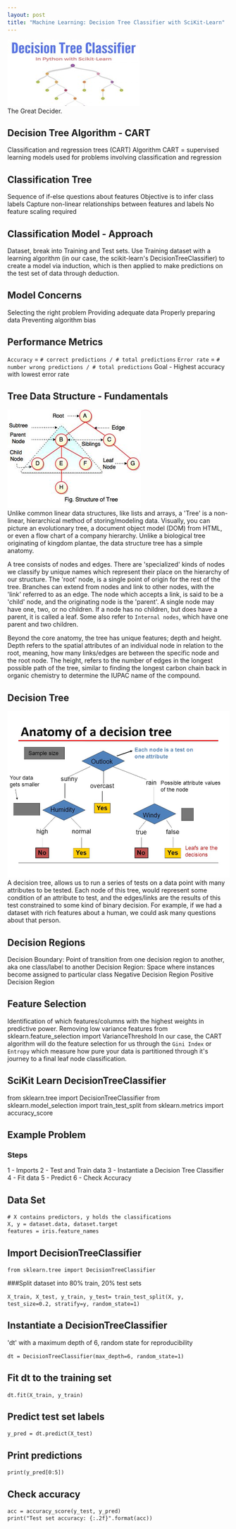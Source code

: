 ```yaml
---
layout: post
title: "Machine Learning: Decision Tree Classifier with SciKit-Learn"
---
```

<img src="/Images/DTC/DTC_Head.jpg" class="inline"/><br>
The Great Decider. 

## Decision Tree Algorithm - CART
Classification and regression trees (CART) Algorithm
CART = supervised learning models used for problems involving classification and regression

## Classification Tree
Sequence of if-else questions about features
Objective is to infer class labels
Capture non-linear relationships between features and labels
No feature scaling required

## Classification Model - Approach
Dataset, break into Training and Test sets. Use Training dataset with a learning algorithm (in our case, the scikit-learn's DecisionTreeClassifier) to create a model via induction, which is then applied to make predictions on the test set of data through deduction. 

## Model Concerns 
Selecting the right problem
Providing adequate data
Properly preparing data
Preventing algorithm bias

## Performance Metrics
`Accuracy`  = `# correct predictions / # total predictions`
`Error rate` = `# number wrong predictions / # total predictions`
Goal - Highest accuracy with lowest error rate

## Tree Data Structure - Fundamentals
<img src="/Images/DTC/tree_anatomy.jpeg" class="inline"/><br>
Unlike common linear data structures, like lists and arrays, a 'Tree' is a non-linear, hierarchical method of storing/modeling data. Visually, you can picture an evolutionary tree, a document object model (DOM) from HTML, or even a flow chart of a company hierarchy. Unlike a biological tree originating of kingdom plantae, the data structure tree has a simple anatomy. 

A tree consists of nodes and edges. There are 'specialized' kinds of nodes we classify by unique names which represent their place on the hierarchy of our structure. The 'root' node, is a single point of origin for the rest of the tree. Branches can extend from nodes and link to other nodes, with the 'link' referred to as an edge. The node which accepts a link, is said to be a 'child' node, and the originating node is the 'parent'. A single node may have one, two, or no children. If a node has no children, but does have a parent, it is called a leaf. Some also refer to `Internal nodes`, which have one parent and two children. 

Beyond the core anatomy, the tree has unique features; depth and height. Depth refers to the spatial attributes of an individual node in relation to the root, meaning, how many links/edges are between the specific node and the root node. The height, refers to the number of edges in the longest possible path of the tree, similar to finding the longest carbon chain back in organic chemistry to determine the IUPAC name of the compound.

## Decision Tree
<img src="/Images/DTC/Decision_tree_anatomy.jpg" class="inline"/><br>
A decision tree, allows us to run a series of tests on a data point with many attributes to be tested. Each node of this tree, would represent some condition of an attribute to test, and the edges/links are the results of this test constrained to some kind of binary decision. For example, if we had a dataset with rich features about a human, we could ask many questions about that person.  

## Decision Regions
Decision Boundary: Point of transition from one decision region to another, aka one class/label to another
Decision Region: Space where instances become assigned to particular class
Negative Decision Region
Positive Decision Region

## Feature Selection
Identification of which features/columns with the highest weights in predictive power. 
Removing low variance features
from sklearn.feature_selection import VarianceThreshold
In our case, the CART algorithm will do the feature selection for us through the `Gini Index` or `Entropy` which measure how pure your data is partitioned through it's journey to a final leaf node classification.  

## SciKit Learn DecisionTreeClassifier
from sklearn.tree import DecisionTreeClassifier
from sklearn.model_selection import train_test_split
from sklearn.metrics import accuracy_score


## Example Problem
### Steps
1 - Imports
2 - Test and Train data
3 - Instantiate a Decision Tree Classifier
4 - Fit data
5 - Predict
6 - Check Accuracy

## Data Set
```Python3
# X contains predictors, y holds the classifications
X, y = dataset.data, dataset.target
features = iris.feature_names
```
## Import DecisionTreeClassifier 
```Python3
from sklearn.tree import DecisionTreeClassifier
```

###Split dataset into 80% train, 20% test sets
```Python3
X_train, X_test, y_train, y_test= train_test_split(X, y, test_size=0.2, stratify=y, random_state=1)
```
## Instantiate a DecisionTreeClassifier
'dt' with a maximum depth of 6, random state for reproducibility
```Python3
dt = DecisionTreeClassifier(max_depth=6, random_state=1)
```
## Fit dt to the training set
```Python3
dt.fit(X_train, y_train)
```

## Predict test set labels
```Python3
y_pred = dt.predict(X_test)
```

## Print predictions
```Python3
print(y_pred[0:5])
```

## Check accuracy
```Python3
acc = accuracy_score(y_test, y_pred)
print("Test set accuracy: {:.2f}".format(acc))
```

